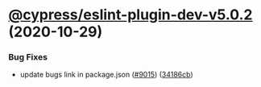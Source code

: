 # [@cypress/eslint-plugin-dev-v5.0.2](https://github.com/cypress-io/cypress/compare/@cypress/eslint-plugin-dev-v5.0.1...@cypress/eslint-plugin-dev-v5.0.2) (2020-10-29)


### Bug Fixes

* update bugs link in package.json ([#9015](https://github.com/cypress-io/cypress/issues/9015)) ([34186cb](https://github.com/cypress-io/cypress/commit/34186cb8b76c230a2506cabb0358d44c3205e0c4))
